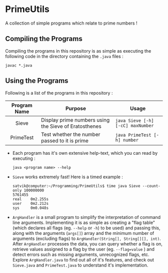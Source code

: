 # PrimeUtils
A collection of simple programs which relate to prime numbers !


## Compiling the Programs
Compiling the programs in this repository is as simple as executing the following code in the directory containing the `.java` files :

    javac *.java

## Using the Programs
Following is a list of the programs in this repository :

| Program Name  | Purpose                                               | Usage                                  |
| :------------:|-------------------------------------------------------|----------------------------------------|
| Sieve         | Display prime numbers using the Sieve of Eratosthenes | `java Sieve [-h] [-cC] maxNumber`      |
| PrimeTest     | Test whether the number passed to it is prime         | `java PrimeTest [-h] number`           |


* Each program has it's own extensive help-text, which you can read by executing :
    ```
    java <program name> --help
    ```

* `Sieve` works extremely fast! Here is a timed example :
    
    ```    
    satvik@computer:~/Programming/PrimeUtils$ time java Sieve --count-only 100000000
    5761455
    real	0m2.255s
    user	0m2.212s
    sys		0m0.048s
    ```

* `ArgHandler` is a small program to simplify the interpretation of command line arguments. Implementing it is 
as simple as creating a "flag table" (which declares all flags (eg. `--help` or `-h`) to be used) and passing this, along with the 
arguments (`args[]`) array and the minimum number of arguments (excluding flags) to `ArgHandler(String[], String[][], int)`. 
After `ArgHandler` processes the data, you can query whether a flag is on, retrieve values assigned to a flag by the user
(eg. `--flag=value` ) and detect errors such as missing arguments, unrecognized flags, etc. Explore `ArgHandler.java` to find out all of it's 
features, and check out `Sieve.java` and `PrimeTest.java` to understand it's implementation.
